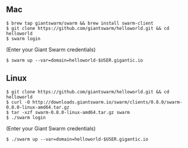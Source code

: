 ## Mac

```
$ brew tap giantswarm/swarm && brew install swarm-client 
$ git clone https://github.com/giantswarm/helloworld.git && cd helloworld
$ swarm login 
```
(Enter your Giant Swarm credentials)
```
$ swarm up --var=domain=helloworld-$USER.gigantic.io
```

## Linux 

```
$ git clone https://github.com/giantswarm/helloworld.git && cd helloworld
$ curl -O http://downloads.giantswarm.io/swarm/clients/0.8.0/swarm-0.8.0-linux-amd64.tar.gz
$ tar -xzf swarm-0.8.0-linux-amd64.tar.gz swarm
$ ./swarm login 
```
(Enter your Giant Swarm credentials)
```
$ ./swarm up --var=domain=helloworld-$USER.gigantic.io
```
